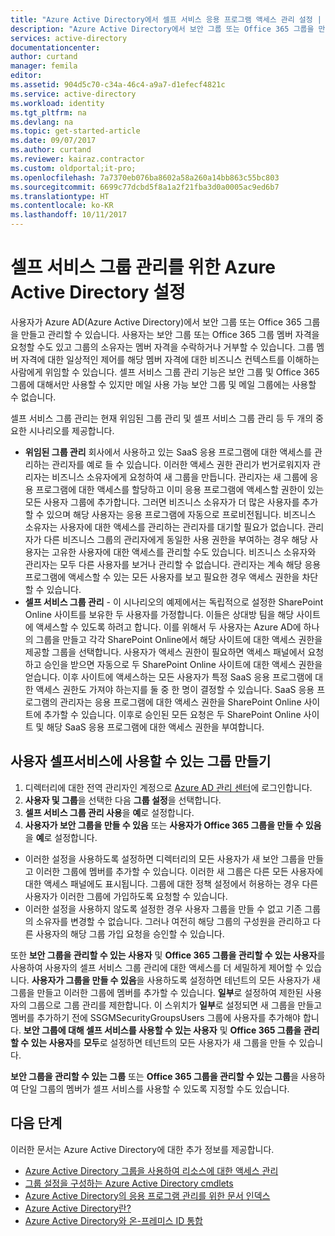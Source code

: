 ```yaml
---
title: "Azure Active Directory에서 셀프 서비스 응용 프로그램 액세스 관리 설정 | Microsoft Docs"
description: "Azure Active Directory에서 보안 그룹 또는 Office 365 그룹을 만들고 관리하고 보안 그룹 또는 Office 365 그룹 멤버 자격을 요청합니다."
services: active-directory
documentationcenter: 
author: curtand
manager: femila
editor: 
ms.assetid: 904d5c70-c34a-46c4-a9a7-d1efecf4821c
ms.service: active-directory
ms.workload: identity
ms.tgt_pltfrm: na
ms.devlang: na
ms.topic: get-started-article
ms.date: 09/07/2017
ms.author: curtand
ms.reviewer: kairaz.contractor
ms.custom: oldportal;it-pro;
ms.openlocfilehash: 7a7370eb076ba8602a58a260a14bb863c55bc803
ms.sourcegitcommit: 6699c77dcbd5f8a1a2f21fba3d0a0005ac9ed6b7
ms.translationtype: HT
ms.contentlocale: ko-KR
ms.lasthandoff: 10/11/2017
---
```

# <a name="set-up-azure-active-directory-for-self-service-group-management"></a>셀프 서비스 그룹 관리를 위한 Azure Active Directory 설정
사용자가 Azure AD(Azure Active Directory)에서 보안 그룹 또는 Office 365 그룹을 만들고 관리할 수 있습니다. 사용자는 보안 그룹 또는 Office 365 그룹 멤버 자격을 요청할 수도 있고 그룹의 소유자는 멤버 자격을 수락하거나 거부할 수 있습니다. 그룹 멤버 자격에 대한 일상적인 제어를 해당 멤버 자격에 대한 비즈니스 컨텍스트를 이해하는 사람에게 위임할 수 있습니다. 셀프 서비스 그룹 관리 기능은 보안 그룹 및 Office 365 그룹에 대해서만 사용할 수 있지만 메일 사용 가능 보안 그룹 및 메일 그룹에는 사용할 수 없습니다.

셀프 서비스 그룹 관리는 현재 위임된 그룹 관리 및 셀프 서비스 그룹 관리 등 두 개의 중요한 시나리오를 제공합니다.

* **위임된 그룹 관리** 회사에서 사용하고 있는 SaaS 응용 프로그램에 대한 액세스를 관리하는 관리자를 예로 들 수 있습니다. 이러한 액세스 권한 관리가 번거로워지자 관리자는 비즈니스 소유자에게 요청하여 새 그룹을 만듭니다. 관리자는 새 그룹에 응용 프로그램에 대한 액세스를 할당하고 이미 응용 프로그램에 액세스할 권한이 있는 모든 사용자 그룹에 추가합니다. 그러면 비즈니스 소유자가 더 많은 사용자를 추가할 수 있으며 해당 사용자는 응용 프로그램에 자동으로 프로비전됩니다. 비즈니스 소유자는 사용자에 대한 액세스를 관리하는 관리자를 대기할 필요가 없습니다. 관리자가 다른 비즈니스 그룹의 관리자에게 동일한 사용 권한을 부여하는 경우 해당 사용자는 고유한 사용자에 대한 액세스를 관리할 수도 있습니다. 비즈니스 소유자와 관리자는 모두 다른 사용자를 보거나 관리할 수 없습니다. 관리자는 계속 해당 응용 프로그램에 액세스할 수 있는 모든 사용자를 보고 필요한 경우 액세스 권한을 차단할 수 있습니다.
* **셀프 서비스 그룹 관리** - 이 시나리오의 예제에서는 독립적으로 설정한 SharePoint Online 사이트를 보유한 두 사용자를 가정합니다. 이들은 상대방 팀을 해당 사이트에 액세스할 수 있도록 하려고 합니다. 이를 위해서 두 사용자는 Azure AD에 하나의 그룹을 만들고 각각 SharePoint Online에서 해당 사이트에 대한 액세스 권한을 제공할 그룹을 선택합니다. 사용자가 액세스 권한이 필요하면 액세스 패널에서 요청하고 승인을 받으면 자동으로 두 SharePoint Online 사이트에 대한 액세스 권한을 얻습니다. 이후 사이트에 액세스하는 모든 사용자가 특정 SaaS 응용 프로그램에 대한 액세스 권한도 가져야 하는지를 둘 중 한 명이 결정할 수 있습니다. SaaS 응용 프로그램의 관리자는 응용 프로그램에 대한 액세스 권한을 SharePoint Online 사이트에 추가할 수 있습니다. 이후로 승인된 모든 요청은 두 SharePoint Online 사이트 및 해당 SaaS 응용 프로그램에 대한 액세스 권한을 부여합니다.

## <a name="make-a-group-available-for-user-self-service"></a>사용자 셀프서비스에 사용할 수 있는 그룹 만들기
1. 디렉터리에 대한 전역 관리자인 계정으로 [Azure AD 관리 센터](https://aad.portal.azure.com)에 로그인합니다.
2. **사용자 및 그룹**을 선택한 다음 **그룹 설정**을 선택합니다.
3. **셀프 서비스 그룹 관리 사용**을 **예**로 설정합니다.
4. **사용자가 보안 그룹을 만들 수 있음** 또는 **사용자가 Office 365 그룹을 만들 수 있음**을 **예**로 설정합니다.
  * 이러한 설정을 사용하도록 설정하면 디렉터리의 모든 사용자가 새 보안 그룹을 만들고 이러한 그룹에 멤버를 추가할 수 있습니다. 이러한 새 그룹은 다른 모든 사용자에 대한 액세스 패널에도 표시됩니다. 그룹에 대한 정책 설정에서 허용하는 경우 다른 사용자가 이러한 그룹에 가입하도록 요청할 수 있습니다. 
  * 이러한 설정을 사용하지 않도록 설정한 경우 사용자 그룹을 만들 수 없고 기존 그룹의 소유자를 변경할 수 없습니다. 그러나 여전히 해당 그룹의 구성원을 관리하고 다른 사용자의 해당 그룹 가입 요청을 승인할 수 있습니다.

또한 **보안 그룹을 관리할 수 있는 사용자** 및 **Office 365 그룹을 관리할 수 있는 사용자**를 사용하여 사용자의 셀프 서비스 그룹 관리에 대한 액세스를 더 세밀하게 제어할 수 있습니다. **사용자가 그룹을 만들 수 있음**을 사용하도록 설정하면 테넌트의 모든 사용자가 새 그룹을 만들고 이러한 그룹에 멤버를 추가할 수 있습니다. **일부**로 설정하여 제한된 사용자의 그룹으로 그룹 관리를 제한합니다. 이 스위치가 **일부**로 설정되면 새 그룹을 만들고 멤버를 추가하기 전에 SSGMSecurityGroupsUsers 그룹에 사용자를 추가해야 합니다. **보안 그룹에 대해 셀프 서비스를 사용할 수 있는 사용자** 및 **Office 365 그룹을 관리할 수 있는 사용자**를 **모두**로 설정하면 테넌트의 모든 사용자가 새 그룹을 만들 수 있습니다.

**보안 그룹을 관리할 수 있는 그룹** 또는 **Office 365 그룹을 관리할 수 있는 그룹**을 사용하여 단일 그룹의 멤버가 셀프 서비스를 사용할 수 있도록 지정할 수도 있습니다.

## <a name="next-steps"></a>다음 단계
이러한 문서는 Azure Active Directory에 대한 추가 정보를 제공합니다.

* [Azure Active Directory 그룹을 사용하여 리소스에 대한 액세스 관리](active-directory-manage-groups.md)
* [그룹 설정을 구성하는 Azure Active Directory cmdlets](active-directory-accessmanagement-groups-settings-cmdlets.md)
* [Azure Active Directory의 응용 프로그램 관리를 위한 문서 인덱스](active-directory-apps-index.md)
* [Azure Active Directory란?](active-directory-whatis.md)
* [Azure Active Directory와 온-프레미스 ID 통합](active-directory-aadconnect.md)
